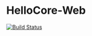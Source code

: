 # HelloCore-Web

[![Build Status](https://dev.azure.com/devops-jps/hello-devops/_apis/build/status/hello-devops%20-%20CI)](https://dev.azure.com/devops-jps/hello-devops/_build/latest?definitionId=2)
